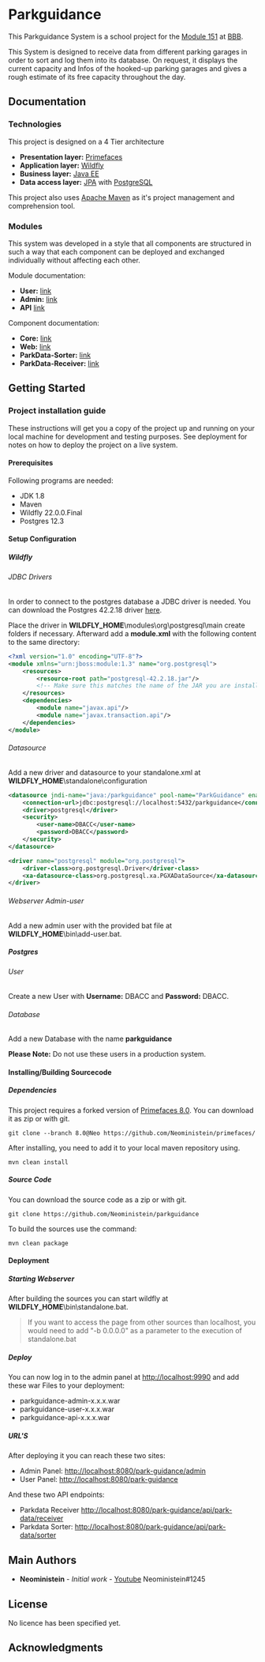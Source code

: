 # Parkguidance

This Parkguidance System is a school project for the [Module 151](https://cf.ict-berufsbildung.ch/modules.php?name=Mbk&a=20101&cmodnr=151&noheader=1) at [BBB](https://bbbaden.ch).

This System is designed to receive data from different parking garages in order to sort and log them into its database.
On request, it displays the current capacity and Infos of the hooked-up parking garages and gives a rough estimate of its free capacity throughout the day. 

## Documentation

### Technologies

This project is designed on a 4 Tier architecture

- **Presentation layer:** [Primefaces](https://primefaces.org)
- **Application layer:** [Wildfly](https://www.wildfly.org)
- **Business layer:** [Java EE](https://de.wikipedia.org/wiki/Jakarta_EE) 
- **Data access layer:** [JPA](https://de.wikipedia.org/wiki/Jakarta_Persistence_API) with [PostgreSQL](https://www.postgresql.org)

This project also uses [Apache Maven](https://maven.apache.org) as it's project management and comprehension tool.

### Modules

This system was developed in a style that all components are structured in such a way that each component can be deployed and exchanged individually without affecting each other. 

Module documentation:
 - **User:** [link](docs/user.md)
 - **Admin:** [link](docs/admin.md)
 - **API** [link](docs/api.md)
 
Component documentation:
  - **Core:** [link](docs/core.md)
  - **Web:** [link](docs/web.md)
  - **ParkData-Sorter:** [link](docs/parkingdata-sorter.md)
  - **ParkData-Receiver:** [link](docs/parkingdata-receiver.md)

## Getting Started

### Project installation guide

These instructions will get you a copy of the project up and running on your local machine for development and testing purposes. See deployment for notes on how to deploy the project on a live system.

#### Prerequisites

Following programs are needed:
 
 - JDK 1.8
 - Maven 
 - Wildfly 22.0.0.Final
 - Postgres 12.3 

#### Setup Configuration

##### Wildfly

###### JDBC Drivers
In order to connect to the postgres database a JDBC driver is needed. You can download the Postgres 42.2.18 driver [here](https://jdbc.postgresql.org/download.html).

Place the driver in **WILDFLY_HOME**\modules\org\postgresql\main create folders if necessary.
Afterward add a **module.xml** with the following content to the same directory:

```xml
<?xml version="1.0" encoding="UTF-8"?>
<module xmlns="urn:jboss:module:1.3" name="org.postgresql">
    <resources>
        <resource-root path="postgresql-42.2.18.jar"/>
        <!-- Make sure this matches the name of the JAR you are installing -->
    </resources>
    <dependencies>
        <module name="javax.api"/>
        <module name="javax.transaction.api"/>
    </dependencies>
</module>
```

###### Datasource
 
Add a new driver and datasource to your standalone.xml at **WILDFLY_HOME**\standalone\configuration
```xml
<datasource jndi-name="java:/parkguidance" pool-name="ParkGuidance" enabled="true" use-java-context="true">
    <connection-url>jdbc:postgresql://localhost:5432/parkguidance</connection-url>                
    <driver>postgresql</driver>
    <security>
        <user-name>DBACC</user-name>
        <password>DBACC</password>
    </security>
</datasource>
```
```xml
<driver name="postgresql" module="org.postgresql">
    <driver-class>org.postgresql.Driver</driver-class>
    <xa-datasource-class>org.postgresql.xa.PGXADataSource</xa-datasource-class>
</driver>
```

###### Webserver Admin-user

Add a new admin user with the provided bat file at **WILDFLY_HOME**\bin\add-user.bat.


##### Postgres

###### User
Create a new User with **Username:** DBACC and **Password:** DBACC. 

###### Database
Add a new Database with the name **parkguidance**

**Please Note:**
Do not use these users in a production system.

#### Installing/Building Sourcecode

##### Dependencies

This project requires a forked version of [Primefaces 8.0](https://github.com/Neoministein/primefaces/tree/8.0%40Neo). 
You can download it as zip or with git.

```
git clone --branch 8.0@Neo https://github.com/Neoministein/primefaces/
```

After installing, you need to add it to your local maven repository using.
```
mvn clean install
```

##### Source Code
You can download the source code as a zip or with git.

```
git clone https://github.com/Neoministein/parkguidance
```

To build the sources use the command: 

```
mvn clean package
```
#### Deployment

##### Starting Webserver
After building the sources you can start wildfly at **WILDFLY_HOME**\bin\standalone.bat.

 > If you want to access the page from other sources than localhost,
 > you would need to add "-b 0.0.0.0" as a parameter to the execution of standalone.bat

##### Deploy
You can now log in to the admin panel at [http://localhost:9990](http://localhost:9990) and add these war Files to your deployment:

- parkguidance-admin-x.x.x.war
- parkguidance-user-x.x.x.war
- parkguidance-api-x.x.x.war


##### URL'S
After deploying it you can reach these two sites:

- Admin Panel: [http://localhost:8080/park-guidance/admin](http://localhost:8080/park-guidance/admin)
- User Panel: [http://localhost:8080/park-guidance](http://localhost:8080/park-guidance)

And these two API endpoints:

- Parkdata Receiver [http://localhost:8080/park-guidance/api/park-data/receiver](http://localhost:8080/park-guidance/api/park-data/receiver)
- Parkdata Sorter: [http://localhost:8080/park-guidance/api/park-data/sorter](http://localhost:8080/park-guidance/api/park-data/sorter)


## Main Authors

* **Neoministein** - *Initial work* - [Youtube](https://www.youtube.com/channel/UCtfBiBXVXqTotONMq6VSMbg) Neoministein#1245

## License

No licence has been specified yet.

## Acknowledgments
